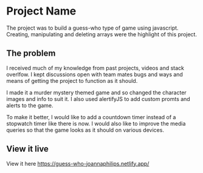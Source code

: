 # Project Name

The project was to build a guess-who type of game using javascript. Creating, manipulating and deleting arrays were the highlight of this project.

## The problem

I received much of my knowledge from past projects, videos and stack overlfow. I kept discussions open with team mates bugs and ways and means of getting the project to function as it should. 

I made it a murder mystery themed game and so changed the character images and info to suit it. I also used alertifyJS to add custom promts and alerts to the game. 

To make it better, I would like to add a countdown timer instead of a stopwatch timer like there is now. I would also like to improve the media queries so that the game looks as it should on various devices. 

## View it live
 View it here https://guess-who-joannaphilips.netlify.app/

